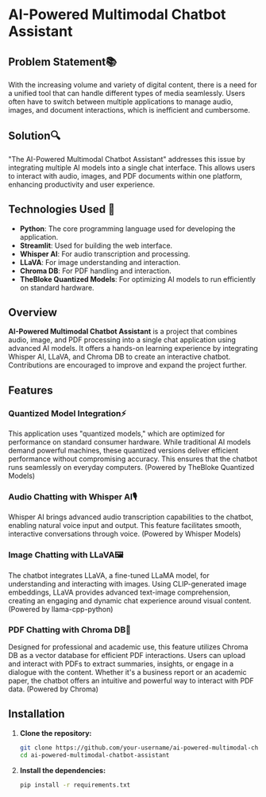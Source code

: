 # AI-Powered Multimodal Chatbot Assistant

## Problem Statement📚

With the increasing volume and variety of digital content, there is a need for a unified tool that can handle different types of media seamlessly. Users often have to switch between multiple applications to manage audio, images, and document interactions, which is inefficient and cumbersome. 

## Solution🔍

"The AI-Powered Multimodal Chatbot Assistant" addresses this issue by integrating multiple AI models into a single chat interface. This allows users to interact with audio, images, and PDF documents within one platform, enhancing productivity and user experience.

## Technologies Used 🚀
- **Python**: The core programming language used for developing the application.
- **Streamlit**: Used for building the web interface.
- **Whisper AI**: For audio transcription and processing.
- **LLaVA**: For image understanding and interaction.
- **Chroma DB**: For PDF handling and interaction.
- **TheBloke Quantized Models**: For optimizing AI models to run efficiently on standard hardware.

## Overview

**AI-Powered Multimodal Chatbot Assistant** is a project that combines audio, image, and PDF processing into a single chat application using advanced AI models. It offers a hands-on learning experience by integrating Whisper AI, LLaVA, and Chroma DB to create an interactive chatbot. Contributions are encouraged to improve and expand the project further.

## Features

### Quantized Model Integration⚡

This application uses "quantized models," which are optimized for performance on standard consumer hardware. While traditional AI models demand powerful machines, these quantized versions deliver efficient performance without compromising accuracy. This ensures that the chatbot runs seamlessly on everyday computers. (Powered by TheBloke Quantized Models)

### Audio Chatting with Whisper AI🎙️

Whisper AI brings advanced audio transcription capabilities to the chatbot, enabling natural voice input and output. This feature facilitates smooth, interactive conversations through voice. (Powered by Whisper Models)

### Image Chatting with LLaVA🖼️

The chatbot integrates LLaVA, a fine-tuned LLaMA model, for understanding and interacting with images. Using CLIP-generated image embeddings, LLaVA provides advanced text-image comprehension, creating an engaging and dynamic chat experience around visual content. (Powered by llama-cpp-python)

### PDF Chatting with Chroma DB📄

Designed for professional and academic use, this feature utilizes Chroma DB as a vector database for efficient PDF interactions. Users can upload and interact with PDFs to extract summaries, insights, or engage in a dialogue with the content. Whether it's a business report or an academic paper, the chatbot offers an intuitive and powerful way to interact with PDF data. (Powered by Chroma)

## Installation

1. **Clone the repository:**
   ```bash
   git clone https://github.com/your-username/ai-powered-multimodal-chatbot-assistant.git
   cd ai-powered-multimodal-chatbot-assistant

2. **Install the dependencies:**
   ```bash
   pip install -r requirements.txt
